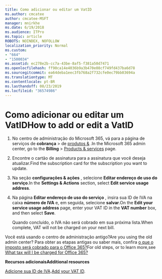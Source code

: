 ```yaml
---
title: Como adicionar ou editar um VatID
ms.author: cmcatee
author: cmcatee-MSFT
manager: mnirkhe
ms.date: 6/19/2018
ms.audience: ITPro
ms.topic: article
ROBOTS: NOINDEX, NOFOLLOW
localization_priority: Normal
ms.custom:
- "664"
- "1500034"
ms.assetid: ec278e2b-cc7a-43be-8af5-f381a50d7471
ms.openlocfilehash: ff90ca14e4036b9a3b470e08cf749fd437ba6d78
ms.sourcegitcommit: ea64deba1eec3fb768a2f732cfe0ec79bb03694a
ms.translationtype: MT
ms.contentlocale: pt-BR
ms.lasthandoff: 08/23/2019
ms.locfileid: "36574986"
---
```

# <a name="how-to-add-or-edit-a-vatid"></a><span data-ttu-id="a37e2-102">Como adicionar ou editar um VatID</span><span class="sxs-lookup"><span data-stu-id="a37e2-102">How to add or edit a VatID</span></span>

1.  <span data-ttu-id="a37e2-103">No centro de administração do Microsoft 365, vá para a página de serviços de **cobrança** \> de [produtos &](https://go.microsoft.com/fwlink/p/?linkid=842054) .</span><span class="sxs-lookup"><span data-stu-id="a37e2-103">In the Microsoft 365 admin center, go to the **Billing** \> [Products & services](https://go.microsoft.com/fwlink/p/?linkid=842054) page.</span></span>

2. <span data-ttu-id="a37e2-104">Encontre o cartão de assinatura para a assinatura que você deseja atualizar.</span><span class="sxs-lookup"><span data-stu-id="a37e2-104">Find the subscription card for the subscription you want to update.</span></span>

3. <span data-ttu-id="a37e2-105">Na seção **configurações & ações** , selecione **Editar endereço de uso do serviço**.</span><span class="sxs-lookup"><span data-stu-id="a37e2-105">In the **Settings & Actions** section, select **Edit service usage address**.</span></span>

4. <span data-ttu-id="a37e2-106">Na página **Editar endereço de uso do serviço** , insira sua ID de IVA na caixa **número de IVA** e, em seguida, selecione **salvar**.</span><span class="sxs-lookup"><span data-stu-id="a37e2-106">On the **Edit your service usage address** page, enter your VAT ID in the **VAT number** box, and then select **Save**.</span></span>

    <span data-ttu-id="a37e2-107">Quando concluído, o IVA não será cobrado em sua próxima lista.</span><span class="sxs-lookup"><span data-stu-id="a37e2-107">When complete, VAT will not be charged on your next bill.</span></span>

<span data-ttu-id="a37e2-108">Você está usando o centro de administração antigo?</span><span class="sxs-lookup"><span data-stu-id="a37e2-108">Are you using the old admin center?</span></span> <span data-ttu-id="a37e2-109">Para obter as etapas antigas ou saber mais, confira [o que o imposto será cobrado para o Office 365?](https://docs.microsoft.com/office365/admin/subscriptions-and-billing/what-tax-will-i-be-charged)</span><span class="sxs-lookup"><span data-stu-id="a37e2-109">For old steps, or to learn more,see [What tax will I be charged for Office 365?](https://docs.microsoft.com/office365/admin/subscriptions-and-billing/what-tax-will-i-be-charged)</span></span>

<span data-ttu-id="a37e2-110">**Recursos adicionais**</span><span class="sxs-lookup"><span data-stu-id="a37e2-110">**Additional resources**</span></span>

<span data-ttu-id="a37e2-111">[Adicione sua ID de IVA](https://docs.microsoft.com/office365/admin/subscriptions-and-billing/what-tax-will-i-be-charged?view=o365-worldwide#add-your-vat-id-eu-countries-only).</span><span class="sxs-lookup"><span data-stu-id="a37e2-111">[Add your VAT ID](https://docs.microsoft.com/office365/admin/subscriptions-and-billing/what-tax-will-i-be-charged?view=o365-worldwide#add-your-vat-id-eu-countries-only).</span></span>